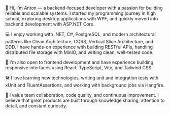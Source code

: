 👋 Hi, I'm Anton — a backend-focused developer with a passion for building reliable and scalable systems. I started my programming journey in high school, exploring desktop applications with WPF, and quickly moved into backend development with ASP.NET Core.

💻 I enjoy working with .NET, C#, PostgreSQL, and modern architectural patterns like Clean Architecture, CQRS, Vertical Slice Architecture, and DDD. I have hands-on experience with building RESTful APIs, handling distributed file storage with MinIO, and writing clean, well-tested code.

🚀 I'm also open to frontend development and have experience building responsive interfaces using React, TypeScript, Vite, and Tailwind CSS.

🛠 I love learning new technologies, writing unit and integration tests with xUnit and FluentAssertions, and working with background jobs via Hangfire.

🤝 I value team collaboration, code quality, and continuous improvement. I believe that great products are built through knowledge sharing, attention to detail, and constant curiosity.

